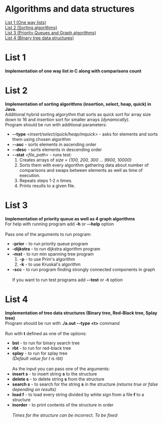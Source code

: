 # Algorithms and data structures

[List 1 (One way lists)](README.md#list-1)\
[List 2 (Sorting algorithms)](README.md#list-2)\
[List 3 (Priority Queues and Graph algorithms)](README.md#list-3)\
[List 4 (Binary tree data structures)](README.md#list-4)

# List 1 
**Implementation of one way list in C along with comparisons count**

# List 2 
**Implementation of sorting algorithms (insertion, select, heap, quick) in Java.**\
Additional hybrid sorting algorythm that sorts as quick sort for array size down to 16 and insertion sort for smaller arrays *(dynamically)*.\
Program should be run with additional parameters:
* **--type** *<insert/select/quick/heap/mquick>* - asks for elements and sorts them using chosen algorithm
* **--asc** - sorts elements in ascending order
* **--desc** - sorts elements in descending order
* **--stat** *<file_path> <n>* - runs test: 
    1. Creates arrays of *size = {100, 200, 300 ... 9900, 10000}*
    2. Sorts them with every algorithm gathering data about number of comparisons and swaps between elements as well as time of execution. 
    3. Repeats steps 1-2 *n* times.
    4. Prints results to a given file.
   
# List 3
**Implementation of priority queue as well as 4 graph algorithms**\
For help with running program add **-h** or **--help** option\
\
Pass one of the arguments to run program:
* **-prior** - to run priority queue program
* **-dijkstra** - to run dijkstra algorithm program
* **-mst** - to run min spanning tree program
    1. **-p** - to use Prim's algorithm
    2. **-k** - to use Kruskal's algorithm
* **-scc** - to run program finding strongly connected components in graph\
\
If you want to run test programs add **--test** or **-t** option

# List 4
**Implementation of tree data structures (Binary tree, Red-Black tree, Splay tree)**\
Program should be run with **./a.out --type \<t>** command\
\
Run with **t** defined as one of the options:
* **bst** - to run for binary search tree
* **rbt** - to run for red-black tree
* **splay** - to run for splay tree
\
*(Default value for t is rbt)*
\
\
As the input you can pass one of the arguments:
* **insert s** - to insert string **s** to the structure
* **delete s** - to delete string **s** from the structure
* **search s** - to search for the string **s** in the structure *(returns true or false depending on results)*
* **load f** - to load every string divided by white sign from a file **f** to a structure
* **inorder** - to print contents of the structure in order
\
\
*Times for the structure can be incorrect. To be fixed*
